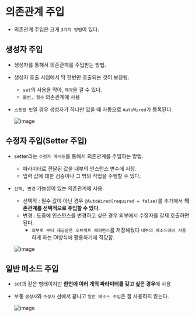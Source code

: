 # 의존관계 주입
* 의존관계 주입은 크게 `3가지 방법`이 있다.

## 생성자 주입
* 생성자를 통해서 의존관계를 주입받는 방법.
* 생성자 호출 시점에서 딱 한번만 호출되는 것이 보장됨.
  * `set`의 사용을 막아, `제약`을 걸 수 있다.
  * `불변, 필수` 의존관계에 사용
* `스프링 빈`일 경우 생성자가 하나만 있을 때 자동으로 `AutoWired`가 등록된다.  
  
  ![image](https://user-images.githubusercontent.com/72388950/111936145-6e368c80-8b08-11eb-8f06-ccac4296fc6c.png)

## 수정자 주입(Setter 주입)
* setter라는 `수정자 메서드`를 통해서 의존관계를 주입하는 방법.
  * 파라미터로 전달된 값을 내부의 인스턴스 변수에 저장.
  * 입력 값에 대한 검증이나 그 밖의 작업을 수행할 수 있다.  

* `선택, 변경` 가능성이 있는 의존관계에 사용. 
  * 선택적 : 필수 값이 아닌 경우 `@AutoWired(required = false)`를 추가해서 **의존관계를 선택적으로 주입할 수 있다.**
  * 변경 : 도중에 인스턴스를 변경하고 싶은 경우 외부에서 수정자를 강제 호출하면 된다.
    * `외부로 부터 제공받은 오브젝트 레퍼런스`를 저장해뒀다 `내부의 메소드에서 사용`하게 하는 DI방식에 활용하기에 적당함.  
  
  ![image](https://user-images.githubusercontent.com/72388950/111936290-b6ee4580-8b08-11eb-97ec-9fed7cc8730a.png)

## 일반 메소드 주입
* set과 같은 형태이지만 **한번에 여러 개의 파라미터를 갖고 싶은 경우**에 사용
* 보통 `생성자`와 `수정자` 선에서 끝나고 `일반 메소드 주입`은 잘 사용하지 않는다.  
  
  ![image](https://user-images.githubusercontent.com/72388950/111937881-1b5ed400-8b0c-11eb-9e9f-62efd7091505.png)

